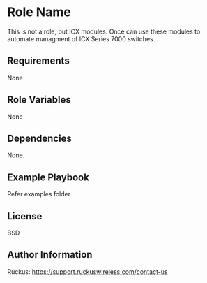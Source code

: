 Role Name
=========

This is not a role, but ICX modules. Once can use these modules to automate managment of ICX Series 7000 switches.

Requirements
------------

None

Role Variables
--------------

None

Dependencies
------------

None.

Example Playbook
----------------

Refer examples folder

License
-------

BSD

Author Information
------------------

Ruckus: https://support.ruckuswireless.com/contact-us
